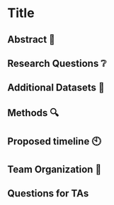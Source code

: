 # Title

## Abstract :memo:
<!---
A 150 word description of the project idea and goals. What’s the motivation behind your project? What story would you like to tell, and why?)
--->
## Research Questions :grey_question:
<!---
A list of research questions you would like to address during the project.
--->
## Additional Datasets :fax:
<!---
List the additional dataset(s) you want to use (if any), and some ideas on how you expect to get, manage, process, and enrich it/them.
Show us that you’ve read the docs and some examples, and that you have a clear idea on what to expect. Discuss data size and format if relevant.
It is your responsibility to check that what you propose is feasible.
--->
## Methods :mag:

## Proposed timeline :clock10:

## Team Organization :raised_hands:
<!---
A list of internal milestones up until project Milestone 3.
--->
## Questions for TAs
<!---
Add here any questions you have for us related to the proposed project.
--->
